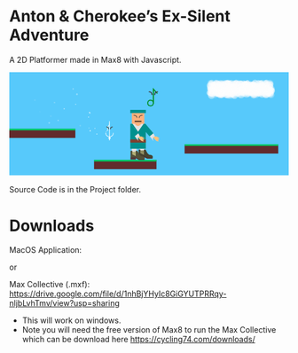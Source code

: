 # Anton & Cherokee’s Ex-Silent Adventure
A 2D Platformer made in Max8 with Javascript.

![Anton & Cherokee’s Ex-Silent Adventure Screenshot](https://github.com/Mortimyrrh/Anton-Cherokees-Ex-Silent-Adventure/blob/main/Ex-Silent%20Adventure.png)


Source Code is in the Project folder.

# Downloads
MacOS Application: 

or

Max Collective (.mxf): https://drive.google.com/file/d/1nhBjYHyIc8GiGYUTPRRqy-nljbLvhTmv/view?usp=sharing
- This will work on windows.
- Note you will need the free version of Max8 to run the Max Collective which can be download here https://cycling74.com/downloads/
